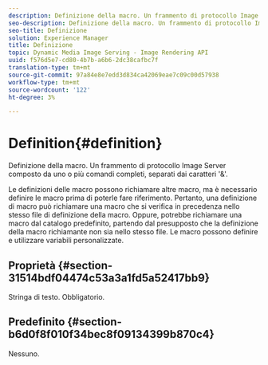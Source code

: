 ```yaml
---
description: Definizione della macro. Un frammento di protocollo Image Server composto da uno o più comandi completi, separati dai caratteri '&'.
seo-description: Definizione della macro. Un frammento di protocollo Image Server composto da uno o più comandi completi, separati dai caratteri '&'.
seo-title: Definizione
solution: Experience Manager
title: Definizione
topic: Dynamic Media Image Serving - Image Rendering API
uuid: f576d5e7-cd80-4b7b-a6b6-2dc38cafbc7f
translation-type: tm+mt
source-git-commit: 97a84e8e7edd3d834ca42069eae7c09c00d57938
workflow-type: tm+mt
source-wordcount: '122'
ht-degree: 3%

---
```



# Definition{#definition}

Definizione della macro. Un frammento di protocollo Image Server composto da uno o più comandi completi, separati dai caratteri &#39;&amp;&#39;.

Le definizioni delle macro possono richiamare altre macro, ma è necessario definire le macro prima di poterle fare riferimento. Pertanto, una definizione di macro può richiamare una macro che si verifica in precedenza nello stesso file di definizione della macro. Oppure, potrebbe richiamare una macro dal catalogo predefinito, partendo dal presupposto che la definizione della macro richiamante non sia nello stesso file. Le macro possono definire e utilizzare variabili personalizzate.

## Proprietà {#section-31514bdf04474c53a3a1fd5a52417bb9}

Stringa di testo. Obbligatorio.

## Predefinito {#section-b6d0f8f010f34bec8f09134399b870c4}

Nessuno.
